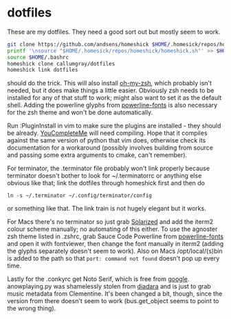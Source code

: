 dotfiles
========

These are my dotfiles. They need a good sort out but mostly seem to work. 

```bash
git clone https://github.com/andsens/homeshick $HOME/.homesick/repos/homeshick
printf '\nsource "$HOME/.homesick/repos/homeshick/homeshick.sh"' >> $HOME/.bashrc
source $HOME/.bashrc
homeshick clone callumgray/dotfiles
homeshick link dotfiles
```

should do the trick. This will also install [oh-my-zsh](http://github.com/robbyrussell/oh-my-zsh), which probably isn't needed, but it does make things a little easier. Obviously zsh needs to be installed for any of that stuff to work; might also want to set it as the default shell. Adding the powerline glyphs from [powerline-fonts](http://github.com/lokaltog/powerline-fonts) is also necessary for the zsh theme and won't be done automatically.

Run :PluginInstall in vim to make sure the plugins are installed - they should be already. [YouCompleteMe](https://github.com/Valloric/YouCompleteMe) will need compiling. Hope that it compiles against the same version of python that vim does, otherwise check its documentation for a workaround (possibly involves building from source and passing some extra arguments to cmake, can't remember).

For terminator, the .terminator file probably won't link properly because terminator doesn't bother to look for ~/.terminatorrc or anything else obvious like that; link the dotfiles through homeshick first and then do 

`ln -s ~/.terminator ~/.config/terminator/config`

or something like that. The link train is not hugely elegant but it works.

For Macs there's no terminator so just grab [Solarized](http://ethanschoonover.com/solarized) and add the iterm2 colour scheme manually; no automating of this either. To use the agnoster zsh theme listed in .zshrc, grab Sauce Code Powerline from [powerline-fonts](http://github.com/lokaltog/powerline-fonts) and open it with fontviewer, then change the font manually in iterm2 (adding the glyphs separately doesn't seem to work). Also on Macs /opt/local/(s)bin is added to the path so that `port: command not found` doesn't pop up every time.

Lastly for the .conkyrc get Noto Serif, which is free from [google](http://google.com/fonts). anowplaying.py was shamelessly stolen from [diadara](http://github.com/diadara/conky-clementine) and is just to grab music metadata from Clementine. It's been changed a bit, though, since the version from there doesn't seem to work (bus.get_object seems to point to the wrong thing).
